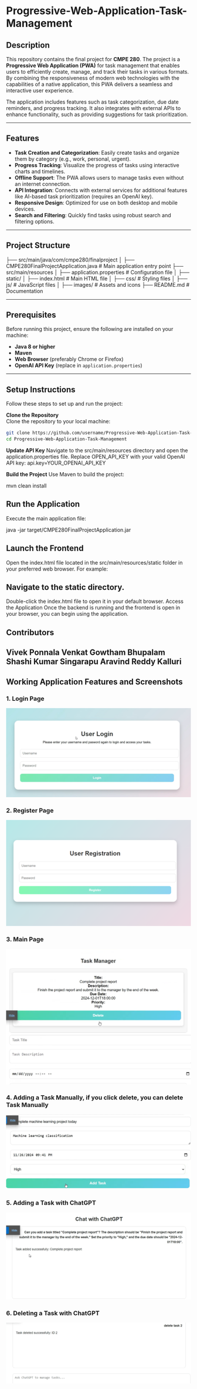 # Progressive-Web-Application-Task-Management

## Description
This repository contains the final project for **CMPE 280**. The project is a **Progressive Web Application (PWA)** for task management that enables users to efficiently create, manage, and track their tasks in various formats. By combining the responsiveness of modern web technologies with the capabilities of a native application, this PWA delivers a seamless and interactive user experience.

The application includes features such as task categorization, due date reminders, and progress tracking. It also integrates with external APIs to enhance functionality, such as providing suggestions for task prioritization.

---

## Features
- **Task Creation and Categorization**: Easily create tasks and organize them by category (e.g., work, personal, urgent).
- **Progress Tracking**: Visualize the progress of tasks using interactive charts and timelines.
- **Offline Support**: The PWA allows users to manage tasks even without an internet connection.
- **API Integration**: Connects with external services for additional features like AI-based task prioritization (requires an OpenAI key).
- **Responsive Design**: Optimized for use on both desktop and mobile devices.
- **Search and Filtering**: Quickly find tasks using robust search and filtering options.

---

## Project Structure
├── src/main/java/com/cmpe280/finalproject │ ├── CMPE280FinalProjectApplication.java # Main application entry point ├── src/main/resources │ ├── application.properties # Configuration file │ ├── static/ │ ├── index.html # Main HTML file │ ├── css/ # Styling files │ ├── js/ # JavaScript files │ ├── images/ # Assets and icons ├── README.md # Documentation

---

## Prerequisites
Before running this project, ensure the following are installed on your machine:
- **Java 8 or higher**
- **Maven**
- **Web Browser** (preferably Chrome or Firefox)
- **OpenAI API Key** (replace in `application.properties`)

---

## Setup Instructions
Follow these steps to set up and run the project:

**Clone the Repository**  
   Clone the repository to your local machine:
   ```bash
   git clone https://github.com/username/Progressive-Web-Application-Task-Management.git
   cd Progressive-Web-Application-Task-Management
   ```
**Update API Key**
Navigate to the src/main/resources directory and open the application.properties file. Replace OPEN_API_KEY with your valid OpenAI API key:
api.key=YOUR_OPENAI_API_KEY

**Build the Project**
Use Maven to build the project:

mvn clean install

## Run the Application
Execute the main application file:

java -jar target/CMPE280FinalProjectApplication.jar

## Launch the Frontend
Open the index.html file located in the src/main/resources/static folder in your preferred web browser. For example:

## Navigate to the static directory.
Double-click the index.html file to open it in your default browser.
Access the Application
Once the backend is running and the frontend is open in your browser, you can begin using the application.

## Contributors
Vivek Ponnala
Venkat Gowtham Bhupalam
Shashi Kumar Singarapu
Aravind Reddy Kalluri
---
## Working Application Features and Screenshots

### 1. Login Page
![Login Page](Login_page.png)

### 2. Register Page
![Register Page](Register_page.png)

### 3. Main Page
![Main Page](Main_page_to_add_task.png)

### 4. Adding a Task Manually, if you click delete, you can delete Task Manually
![Adding Task Manually](Adding_task_manually.png)

### 5. Adding a Task with ChatGPT
![Adding Task with ChatGPT](Adding_task_with_chatgpt.png)

### 6. Deleting a Task with ChatGPT
![Deleting Task with ChatGPT](Deleting_task_with_chatgpt.png)
